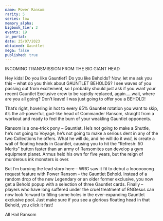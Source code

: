 ```yaml
---
name: Power Ransom
rarity: 5
series: low
memory_alpha:
bigbook_tier: 2
events: 19
in_portal:
date: 25/07/2023
obtained: Gauntlet
mega: false
published: true
---
```


INCOMING TRANSMISSION FROM THE BIG GIANT HEAD

Hey kids! Do you like Gauntlet? Do you like Beholds? Now, let me ask you this – what do you think about GAUNTLET BEHOLDS? I see waves of you passing out from excitement, so I probably should just ask if you want your recent Gauntlet Exclusive crew to be rapidly replaced, again.....wait, where are you all going? Don’t leave! I was just going to offer you a BEHOLD!

That’s right, hovering in hot to every 65% Gauntlet rotation you want to skip, it’s the all-powerful, god-like head of Commander Ransom, straight from a workout and ready to feel the burn of your weakling Gauntlet opponents.  

Ransom is a one-trick pony – Gauntlet. He’s not going to make a Shuttle, he’s not going to Voyage, he’s not going to make a serious dent in any of the two Collections he offers. What he will do, and he will do it *well*, is create a wall of floating heads in Gauntlet, causing you to hit the “Refresh: 50 Merits” button faster than an army of Ransomites can develop a gym equipment planet. Armus held his own for five years, but the reign of murderous ink monsters is over.

But I’m burying the lead story here – WRG saw it fit to debut a looooooong request feature with Power Ransom – the Gauntlet Behold. Instead of a random drop of the new Legendary or an older former exclusive, you now get a Behold popup with a selection of three Gauntlet cards. Finally – players who have long suffered under the cruel treatment of RNGesus can now look forward to filling some holes in the ever-expanding Gauntlet exclusive pool. Just make sure if you see a glorious floating head in that Behold, you click it fast!

All Hail Ransom
